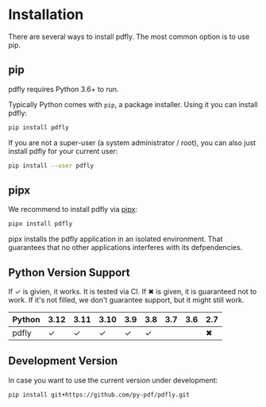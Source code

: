 # Installation

There are several ways to install pdfly. The most common option is to use pip.

## pip

pdfly requires Python 3.6+ to run.

Typically Python comes with `pip`, a package installer. Using it you can
install pdfly:

```bash
pip install pdfly
```

If you are not a super-user (a system administrator / root), you can also just
install pdfly for your current user:

```bash
pip install --user pdfly
```

## pipx

We recommend to install pdfly via [pipx](https://pypi.org/project/pipx/):

```bash
pipx install pdfly
```

pipx installs the pdfly application in an isolated environment. That guarantees
that no other applications interferes with its defpendencies.

## Python Version Support

If ✓ is givien, it works. It is tested via CI.
If ✖ is given, it is guaranteed not to work.
If it's not filled, we don't guarantee support, but it might still work.


| Python                 | 3.12 | 3.11 | 3.10 | 3.9 | 3.8 | 3.7 | 3.6 | 2.7 |
| ---------------------- | ---- | ---- | ---- | --- | --- | --- | --- | --- |
| pdfly                  |  ✓   |  ✓   |  ✓   |  ✓  |  ✓  |     |     |  ✖  |


## Development Version

In case you want to use the current version under development:

```bash
pip install git+https://github.com/py-pdf/pdfly.git
```
